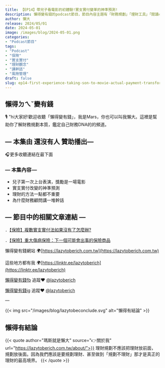 ```yaml
---
title: 【EP14】帶兒子看電影的初體驗!實支實付變革的神準預測!
description: 懶得變有錢的podcast節目，節目內容主題有「財務規劃」「理財工具」「閱讀心得」「職涯與生活」，內容涵蓋了你與金錢會產生的所有關係。如果想要讓自己對「財務規劃」的本質有更進一步的認識，歡迎訂閱、追蹤、分享並歡迎進一步提出你的想法，讓更多人一起財務有規劃、快樂有方法。
author: 懶大
release: 2024/05/01
date: 2024-05-01
image: /images/blog/2024-05-01.png
categories:
- "Podcast節目"
tags:
- "Podcast"
- "保險"
- "實支實付"
- "理財觀念"
- "講幹話"
- "風險管理"
draft: false
slug: ep14-first-experience-taking-son-to-movie-actual-payment-transforming-accurate-predictions
---
```

## 懶得ㄉㄟˇ變有錢

🎙️ "hi大家好!歡迎收聽「懶得變有錢」，我是Mars，你也可以叫我懶大。這裡是幫助你了解財務規劃本質，鑑定自己財務DNA的的頻道。

## — 本集由 還沒有人 贊助播出—

🎧更多收聽連結在最下面

### — 本集內容 —
- 兒子第一次上台表演，獎勵是一場電影
- 實支實付改變的神準預測
- 理財的方法一點都不重要
- 為什麼財務顧問講一堆幹話

## — 節目中的相關文章連結 —

．[【保險】複數實支實付法如果沒有了怎麼辦?](https://lazytoberich.com.tw/blog/insurance-what-should-i-do-if-the-method-of-actual-payment-for-multiple-claims-is-no-longer-available/)

．[【保險】重大傷病保險：下一個可能會出事的保險商品](https://lazytoberich.com.tw/blog/insurance-critical-illness-insurance-the-next-insurance-product-that-could-come-in-handy/)

懶得變有錢網站 🌍[https://lazytoberich.com.tw](https://lazytoberich.com.tw)

這些地方都有我 🌍[https://linktr.ee/lazytoberich](https://linktr.ee/lazytoberich)

[懶得變有錢fb](https://www.facebook.com/lazytoberich) 追蹤❤️ [@lazytoberich](https://www.facebook.com/lazytoberich)

[懶得變有錢ig](https://www.instagram.com/lazytoberich/) 追蹤❤️ [@lazytoberich](https://www.instagram.com/lazytoberich/)

—

{{< img src="/images/blog/lazytobeconclude.svg" alt="懶得有結論" >}}
## 懶得有結論


{{< quote author="瑪斯就是懶大" source="👉關於我" url="https://lazytoberich.com.tw/about/">}}
理財規劃不應該把理財放前面，規劃放後面。因為我們應該是要規劃理財、甚至做到「規劃不理財」那才是真正的理財的最高境界。
{{< /quote >}}
